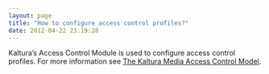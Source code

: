 ```yaml
---
layout: page
title: "How to configure access control profiles?"
date: 2012-04-22 23:19:28
---
```


Kaltura’s Access Control Module is used to configure access control profiles. For more information see <a href="http://knowledge.kaltura.com/kaltura-media-access-control-model" target="_blank">The Kaltura Media Access Control Model</a>.